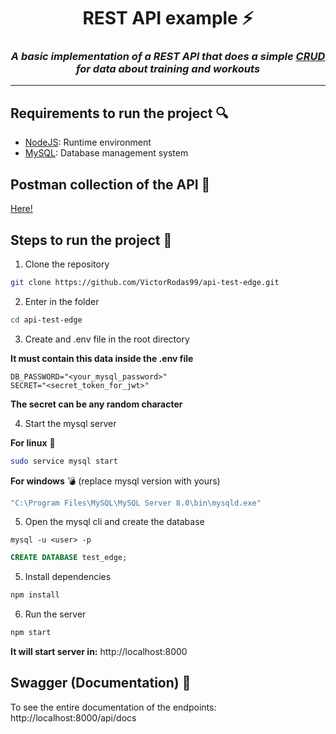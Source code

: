 <div align="center">

# REST API example ⚡

<h3 style="font-style: italic">A basic implementation of a REST API that does a simple <a href="https://es.wikipedia.org/wiki/CRUD">CRUD</a> for data about training and workouts</h3>
 
<hr>

</div>

## Requirements to run the project 🔍
- [NodeJS](https://nodejs.org/es/): Runtime environment
- [MySQL](https://www.mysql.com/): Database management system

## Postman collection of the API 📘
[Here!](https://elements.getpostman.com/redirect?entityId=24977726-c4cfbb33-0b2d-48b1-ade0-46a249a32983&entityType=collection)

## Steps to run the project 🚀
1. Clone the repository

```bash
git clone https://github.com/VictorRodas99/api-test-edge.git
```

2. Enter in the folder

```bash
cd api-test-edge
```

3. Create and .env file in the root directory

__It must contain this data inside the .env file__

```
DB_PASSWORD="<your_mysql_password>"
SECRET="<secret_token_for_jwt>"
```

**The secret can be any random character**

4. Start the mysql server

**For linux** 🐧

```bash
sudo service mysql start
```

**For windows** 💣 (replace mysql version with yours)

```cmd
"C:\Program Files\MySQL\MySQL Server 8.0\bin\mysqld.exe"
```

5. Open the mysql cli and create the database

```
mysql -u <user> -p
```

```sql
CREATE DATABASE test_edge;
```

5. Install dependencies

```bash
npm install
```

6. Run the server

```bash
npm start
```

__It will start server in:__ http://localhost:8000

## Swagger (Documentation) 📑
To see the entire documentation of the endpoints: http://localhost:8000/api/docs